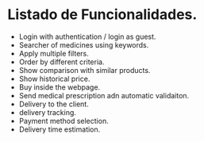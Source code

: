 # Listado de Funcionalidades.

- Login with authentication / login as guest.
- Searcher of medicines using keywords.
- Apply multiple filters.
- Order by different criteria.
- Show comparison with similar products.
- Show historical price.
- Buy inside the webpage.
- Send medical prescription adn automatic validaiton.
- Delivery to the client.
- delivery tracking.
- Payment method selection.
- Delivery time estimation.

